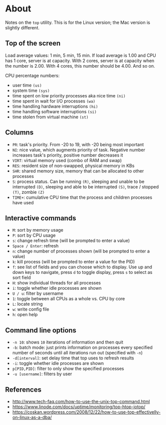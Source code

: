 # About

Notes on the `top` utility. This is for the Linux version; the Mac version is slightly different.

## Top of the screen

Load average values: 1 min, 5 min, 15 min. If load average is 1.00 and CPU has 1 core, server is at capacity. With 2 cores, server is at capacity when the number is 2.00. With 4 cores, this number should be 4.00. And so on.

CPU percentage numbers:
- user time `(us)`
- system time `(sys)`
- time spent on low priority processes aka nice time `(ni)`
- time spent in wait for I/O processes `(wa)`
- time handling hardware interruptions `(hi)`
- time handling software interruptions `(si)`
- time stolen from virtual machine `(st)`


## Columns

- `PR`: task's priority. From -20 to 19, with -20 being most important
- `NI`: nice value, which augments priority of task. Negative number increases task's priority, positive number decreases it
- `VIRT`: virtual memory used (combo of RAM and swap)
- `RES`: resident size of non-swapped, physical memory in KBs
- `SHR`: shared memory size, memory that can be allocated to other processes
- `S`: process status. Can be running `(R)`, sleeping and unable to be interrupted `(D)`, sleeping and able to be interrupted `(S)`, trace / stopped `(T)`, zombie `(Z)`
- `TIME+`: cumulative CPU time that the process and children processes have used


## Interactive commands

- `M`: sort by memory usage
- `P`: sort by CPU usage
- `s`: change refresh time (will be prompted to enter a value)
- `Space / Enter`: refresh
- `n`: change number of processes shown (will be prompted to enter a value)
- `k`: kill process (will be prompted to enter a value for the PID)
- `f`: see list of fields and you can choose which to display. Use up and down keys to navigate, press `d` to toggle display, press `s` to select as sort field
- `H`: show individual threads for all processes
- `i`: toggle whether idle processes are shown
- `U / u`: filter by username
- `1`: toggle between all CPUs as a whole vs. CPU by core
- `L`: locate string
- `w`: write config file
- `h`: open help


## Command line options

- `-n 10`: shows `10` iterations of information and then quit
- `-b`: batch mode: just prints information on processes every specified number of seconds until all iterations run out (specified with `-n`)
- `-d[interval]`: set delay time that top uses to refresh results
- `-i`: toggle whether idle processes are shown
- `p[PID,PID]`: filter to only show the specified processes
- `-u [username]`: filters by user


## References

- http://www.tech-faq.com/how-to-use-the-unix-top-command.html
- https://www.linode.com/docs/uptime/monitoring/top-htop-iotop/
- https://coskan.wordpress.com/2008/12/22/how-to-use-top-effectivelly-on-linux-as-a-dba/
